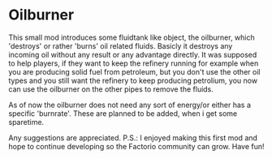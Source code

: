 # Oilburner
This small mod introduces some fluidtank like object, the oilburner, which 'destroys' or rather 'burns' oil related fluids.
Basicly it destroys any incoming oil without any result or any advantage directly.
It was supposed to help players, if they want to keep the refinery running for example when you are producing solid fuel from petroleum, but you don't use the other oil types and you still want the refinery to keep producing petrolium, you now can use the oilburner on the other pipes to remove the fluids.

As of now the oilburner does not need any sort of energy/or either has a specific 'burnrate'.
These are planned to be added, when i get some sparetime.

Any suggestions are appreciated.
P.S.: I enjoyed making this first mod and hope to continue developing so the Factorio community can grow.
Have fun!
